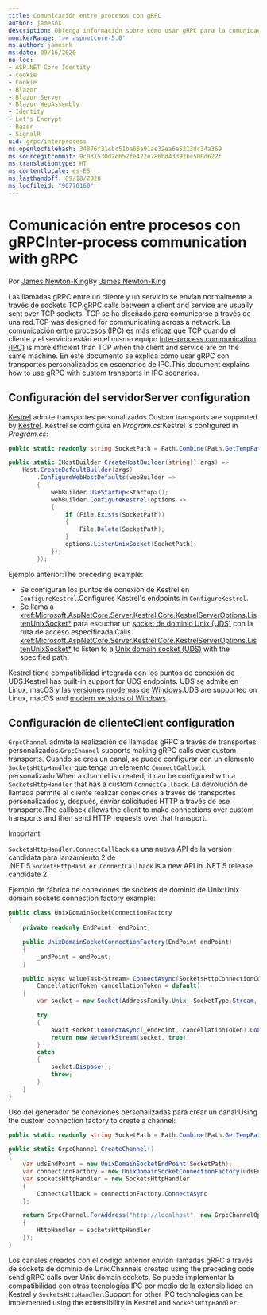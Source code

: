 ```yaml
---
title: Comunicación entre procesos con gRPC
author: jamesnk
description: Obtenga información sobre cómo usar gRPC para la comunicación entre procesos.
monikerRange: '>= aspnetcore-5.0'
ms.author: jamesnk
ms.date: 09/16/2020
no-loc:
- ASP.NET Core Identity
- cookie
- Cookie
- Blazor
- Blazor Server
- Blazor WebAssembly
- Identity
- Let's Encrypt
- Razor
- SignalR
uid: grpc/interprocess
ms.openlocfilehash: 34876f31cbc51ba66a91ae32ea6a5213dc34a369
ms.sourcegitcommit: 9c031530d2e652fe422e786bd43392bc500d622f
ms.translationtype: HT
ms.contentlocale: es-ES
ms.lasthandoff: 09/18/2020
ms.locfileid: "90770160"
---
```

# <a name="inter-process-communication-with-grpc"></a><span data-ttu-id="fdc30-103">Comunicación entre procesos con gRPC</span><span class="sxs-lookup"><span data-stu-id="fdc30-103">Inter-process communication with gRPC</span></span>

<span data-ttu-id="fdc30-104">Por [James Newton-King](https://twitter.com/jamesnk)</span><span class="sxs-lookup"><span data-stu-id="fdc30-104">By [James Newton-King](https://twitter.com/jamesnk)</span></span>

<span data-ttu-id="fdc30-105">Las llamadas gRPC entre un cliente y un servicio se envían normalmente a través de sockets TCP.</span><span class="sxs-lookup"><span data-stu-id="fdc30-105">gRPC calls between a client and service are usually sent over TCP sockets.</span></span> <span data-ttu-id="fdc30-106">TCP se ha diseñado para comunicarse a través de una red.</span><span class="sxs-lookup"><span data-stu-id="fdc30-106">TCP was designed for communicating across a network.</span></span> <span data-ttu-id="fdc30-107">La [comunicación entre procesos (IPC)](https://wikipedia.org/wiki/Inter-process_communication) es más eficaz que TCP cuando el cliente y el servicio están en el mismo equipo.</span><span class="sxs-lookup"><span data-stu-id="fdc30-107">[Inter-process communication (IPC)](https://wikipedia.org/wiki/Inter-process_communication) is more efficient than TCP when the client and service are on the same machine.</span></span> <span data-ttu-id="fdc30-108">En este documento se explica cómo usar gRPC con transportes personalizados en escenarios de IPC.</span><span class="sxs-lookup"><span data-stu-id="fdc30-108">This document explains how to use gRPC with custom transports in IPC scenarios.</span></span>

## <a name="server-configuration"></a><span data-ttu-id="fdc30-109">Configuración del servidor</span><span class="sxs-lookup"><span data-stu-id="fdc30-109">Server configuration</span></span>

<span data-ttu-id="fdc30-110">[Kestrel](xref:fundamentals/servers/kestrel) admite transportes personalizados.</span><span class="sxs-lookup"><span data-stu-id="fdc30-110">Custom transports are supported by [Kestrel](xref:fundamentals/servers/kestrel).</span></span> <span data-ttu-id="fdc30-111">Kestrel se configura en *Program.cs*:</span><span class="sxs-lookup"><span data-stu-id="fdc30-111">Kestrel is configured in *Program.cs*:</span></span>

```csharp
public static readonly string SocketPath = Path.Combine(Path.GetTempPath(), "socket.tmp");

public static IHostBuilder CreateHostBuilder(string[] args) =>
    Host.CreateDefaultBuilder(args)
        .ConfigureWebHostDefaults(webBuilder =>
        {
            webBuilder.UseStartup<Startup>();
            webBuilder.ConfigureKestrel(options =>
            {
                if (File.Exists(SocketPath))
                {
                    File.Delete(SocketPath);
                }
                options.ListenUnixSocket(SocketPath);
            });
        });
```

<span data-ttu-id="fdc30-112">Ejemplo anterior:</span><span class="sxs-lookup"><span data-stu-id="fdc30-112">The preceding example:</span></span>

* <span data-ttu-id="fdc30-113">Se configuran los puntos de conexión de Kestrel en `ConfigureKestrel`.</span><span class="sxs-lookup"><span data-stu-id="fdc30-113">Configures Kestrel's endpoints in `ConfigureKestrel`.</span></span>
* <span data-ttu-id="fdc30-114">Se llama a <xref:Microsoft.AspNetCore.Server.Kestrel.Core.KestrelServerOptions.ListenUnixSocket*> para escuchar un [socket de dominio Unix (UDS)](https://wikipedia.org/wiki/Unix_domain_socket) con la ruta de acceso especificada.</span><span class="sxs-lookup"><span data-stu-id="fdc30-114">Calls <xref:Microsoft.AspNetCore.Server.Kestrel.Core.KestrelServerOptions.ListenUnixSocket*> to listen to a [Unix domain socket (UDS)](https://wikipedia.org/wiki/Unix_domain_socket) with the specified path.</span></span>

<span data-ttu-id="fdc30-115">Kestrel tiene compatibilidad integrada con los puntos de conexión de UDS.</span><span class="sxs-lookup"><span data-stu-id="fdc30-115">Kestrel has built-in support for UDS endpoints.</span></span> <span data-ttu-id="fdc30-116">UDS se admite en Linux, macOS y las [versiones modernas de Windows](https://devblogs.microsoft.com/commandline/af_unix-comes-to-windows/).</span><span class="sxs-lookup"><span data-stu-id="fdc30-116">UDS are supported on Linux, macOS and [modern versions of Windows](https://devblogs.microsoft.com/commandline/af_unix-comes-to-windows/).</span></span>

## <a name="client-configuration"></a><span data-ttu-id="fdc30-117">Configuración de cliente</span><span class="sxs-lookup"><span data-stu-id="fdc30-117">Client configuration</span></span>

<span data-ttu-id="fdc30-118">`GrpcChannel` admite la realización de llamadas gRPC a través de transportes personalizados.</span><span class="sxs-lookup"><span data-stu-id="fdc30-118">`GrpcChannel` supports making gRPC calls over custom transports.</span></span> <span data-ttu-id="fdc30-119">Cuando se crea un canal, se puede configurar con un elemento `SocketsHttpHandler` que tenga un elemento `ConnectCallback` personalizado.</span><span class="sxs-lookup"><span data-stu-id="fdc30-119">When a channel is created, it can be configured with a `SocketsHttpHandler` that has a custom `ConnectCallback`.</span></span> <span data-ttu-id="fdc30-120">La devolución de llamada permite al cliente realizar conexiones a través de transportes personalizados y, después, enviar solicitudes HTTP a través de ese transporte.</span><span class="sxs-lookup"><span data-stu-id="fdc30-120">The callback allows the client to make connections over custom transports and then send HTTP requests over that transport.</span></span>

> [!IMPORTANT]
> <span data-ttu-id="fdc30-121">`SocketsHttpHandler.ConnectCallback` es una nueva API de la versión candidata para lanzamiento 2 de .NET 5.</span><span class="sxs-lookup"><span data-stu-id="fdc30-121">`SocketsHttpHandler.ConnectCallback` is a new API in .NET 5 release candidate 2.</span></span>

<span data-ttu-id="fdc30-122">Ejemplo de fábrica de conexiones de sockets de dominio de Unix:</span><span class="sxs-lookup"><span data-stu-id="fdc30-122">Unix domain sockets connection factory example:</span></span>

```csharp
public class UnixDomainSocketConnectionFactory
{
    private readonly EndPoint _endPoint;

    public UnixDomainSocketConnectionFactory(EndPoint endPoint)
    {
        _endPoint = endPoint;
    }

    public async ValueTask<Stream> ConnectAsync(SocketsHttpConnectionContext _,
        CancellationToken cancellationToken = default)
    {
        var socket = new Socket(AddressFamily.Unix, SocketType.Stream, ProtocolType.Unspecified);

        try
        {
            await socket.ConnectAsync(_endPoint, cancellationToken).ConfigureAwait(false);
            return new NetworkStream(socket, true);
        }
        catch
        {
            socket.Dispose();
            throw;
        }
    }
}
```

<span data-ttu-id="fdc30-123">Uso del generador de conexiones personalizadas para crear un canal:</span><span class="sxs-lookup"><span data-stu-id="fdc30-123">Using the custom connection factory to create a channel:</span></span>

```csharp
public static readonly string SocketPath = Path.Combine(Path.GetTempPath(), "socket.tmp");

public static GrpcChannel CreateChannel()
{
    var udsEndPoint = new UnixDomainSocketEndPoint(SocketPath);
    var connectionFactory = new UnixDomainSocketConnectionFactory(udsEndPoint);
    var socketsHttpHandler = new SocketsHttpHandler
    {
        ConnectCallback = connectionFactory.ConnectAsync
    };

    return GrpcChannel.ForAddress("http://localhost", new GrpcChannelOptions
    {
        HttpHandler = socketsHttpHandler
    });
}
```

<span data-ttu-id="fdc30-124">Los canales creados con el código anterior envían llamadas gRPC a través de sockets de dominio de Unix.</span><span class="sxs-lookup"><span data-stu-id="fdc30-124">Channels created using the preceding code send gRPC calls over Unix domain sockets.</span></span> <span data-ttu-id="fdc30-125">Se puede implementar la compatibilidad con otras tecnologías IPC por medio de la extensibilidad en Kestrel y `SocketsHttpHandler`.</span><span class="sxs-lookup"><span data-stu-id="fdc30-125">Support for other IPC technologies can be implemented using the extensibility in Kestrel and `SocketsHttpHandler`.</span></span>
